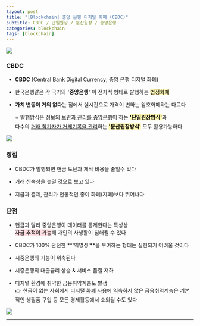 ```yaml
---
layout: post
title: "[Blockchain] 중앙 은행 디지털 화폐 (CBDC)"
subtitle: CBDC / 단일원장 / 분산원장 / 중앙은행
categories: blockchain
tags: [blockchain]
---
```


![](https://velog.velcdn.com/images/-__-/post/a15e8853-f3fd-4fc6-8077-82b98fa02b00/image.png)

### CBDC

- **CBDC** (Central Bank Digital Currency; 중앙 은행 디지털 화폐)

- 한국은행같은 각 국가의 **'중앙은행'** 이 전자적 형태로 발행하는 <span style='background-color: #fff5b1; color:#000;'>법정화폐

- **가치 변동이 거의 없다**는 점에서 실시간으로 가격이 변하는 암호화폐와는 다르다

  ⭐ 발행방식은 정보의 <u>보관과 관리를 중앙은행</u>이 하는 <span style='background-color: #fff5b1; color:#000;'>**'단일원장방식'**</span>과<br>
  다수의 <u>거래 참가자가 거래기록을 관리</u>하는 <span style='background-color: #fff5b1; color:#000;'>**'분산원장방식'**</span> 모두 활용가능하다

![](https://velog.velcdn.com/images/-__-/post/c4879318-004e-41bf-a3cb-3c1d552728d5/image.png)

### 장점

- CBDC가 발행되면 현금 도난과 제작 비용을 줄일수 있다

- 거래 신속성을 높일 것으로 보고 있다

- 지급과 결제, 관리가 전통적인 종이 화폐(지폐)보다 뛰어나다

### 단점

- 현금과 달리 중앙은행이 데이터를 통제한다는 특성상 <br>
  <span style='background-color: #ffdce0; color:#000;'>자금 추적이 가능</span>해 개인의 사생활이 침해될 수 있다

- CBDC가 100% 완전한 **'익명성'**을 부여하는 형태는 실현되기 어려울 것이다

- 시중은행의 기능이 위축된다

- 시중은행의 대출금리 상승 & 서비스 품질 저하

- 디지털 환경에 취약한 금융취약계층도 발생 <br>
  👉 현금이 없는 사회에서 <u>디지털 화폐 사용에 익숙하지 않은</u> 금융취약계층은 기본적인 생필품 구입 등 모든 경제활동에서 소외될 수도 있다

![](https://velog.velcdn.com/images/-__-/post/820dd131-f6ee-4e8f-9f95-5d73a8c47d4f/image.png)

---
